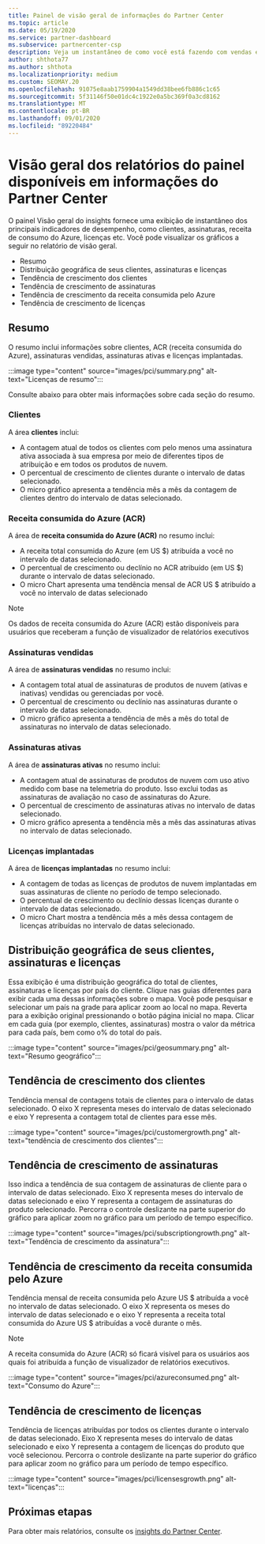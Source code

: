 ```yaml
---
title: Painel de visão geral de informações do Partner Center
ms.topic: article
ms.date: 05/19/2020
ms.service: partner-dashboard
ms.subservice: partnercenter-csp
description: Veja um instantâneo de como você está fazendo com vendas e implantação, crescimento do cliente e crescimento da receita com licenças, assinaturas e consumo do Azure.
author: shthota77
ms.author: shthota
ms.localizationpriority: medium
ms.custom: SEOMAY.20
ms.openlocfilehash: 91075e8aab1759904a1549dd38bee6fb886c1c65
ms.sourcegitcommit: 5f31146f50e01dc4c1922e0a5bc369f0a3cd8162
ms.translationtype: MT
ms.contentlocale: pt-BR
ms.lasthandoff: 09/01/2020
ms.locfileid: "89220484"
---
```

# <a name="overview-dashboard-reports-available-in-partner-center-insights"></a>Visão geral dos relatórios do painel disponíveis em informações do Partner Center
 
O painel Visão geral do insights fornece uma exibição de instantâneo dos principais indicadores de desempenho, como clientes, assinaturas, receita de consumo do Azure, licenças etc. Você pode visualizar os gráficos a seguir no relatório de visão geral.

- Resumo  
- Distribuição geográfica de seus clientes, assinaturas e licenças  
- Tendência de crescimento dos clientes 
- Tendência de crescimento de assinaturas 
- Tendência de crescimento da receita consumida pelo Azure 
- Tendência de crescimento de licenças 

## <a name="summary"></a>Resumo

O resumo inclui informações sobre clientes, ACR (receita consumida do Azure), assinaturas vendidas, assinaturas ativas e licenças implantadas. 

:::image type="content" source="images/pci/summary.png" alt-text="Licenças de resumo":::

Consulte abaixo para obter mais informações sobre cada seção do resumo.

### <a name="customers"></a>Clientes

A área **clientes** inclui:

- A contagem atual de todos os clientes com pelo menos uma assinatura ativa associada à sua empresa por meio de diferentes tipos de atribuição e em todos os produtos de nuvem.
- O percentual de crescimento de clientes durante o intervalo de datas selecionado.
- O micro gráfico apresenta a tendência mês a mês da contagem de clientes dentro do intervalo de datas selecionado.

### <a name="azure-consumed-revenue-acr"></a>Receita consumida do Azure (ACR)

A área de **receita consumida do Azure (ACR)** no resumo inclui:

- A receita total consumida do Azure (em US $) atribuída a você no intervalo de datas selecionado.
- O percentual de crescimento ou declínio no ACR atribuído (em US $) durante o intervalo de datas selecionado.
- O micro Chart apresenta uma tendência mensal de ACR US $ atribuído a você no intervalo de datas selecionado 

> [!NOTE]
> Os dados de receita consumida do Azure (ACR) estão disponíveis para usuários que receberam a função de visualizador de relatórios executivos 
 
### <a name="subscriptions-sold"></a>Assinaturas vendidas

A área de **assinaturas vendidas** no resumo inclui:

- A contagem total atual de assinaturas de produtos de nuvem (ativas e inativas) vendidas ou gerenciadas por você.  
- O percentual de crescimento ou declínio nas assinaturas durante o intervalo de datas selecionado.
- O micro gráfico apresenta a tendência de mês a mês do total de assinaturas no intervalo de datas selecionado.

### <a name="active-subscriptions"></a>Assinaturas ativas

A área de **assinaturas ativas** no resumo inclui:

- A contagem atual de assinaturas de produtos de nuvem com uso ativo medido com base na telemetria do produto. Isso exclui todas as assinaturas de avaliação no caso de assinaturas do Azure.  
- O percentual de crescimento de assinaturas ativas no intervalo de datas selecionado.
- O micro gráfico apresenta a tendência mês a mês das assinaturas ativas no intervalo de datas selecionado.
 
### <a name="licenses-deployed"></a>Licenças implantadas

A área de **licenças implantadas** no resumo inclui:
 
- A contagem de todas as licenças de produtos de nuvem implantadas em suas assinaturas de cliente no período de tempo selecionado. 
- O percentual de crescimento ou declínio dessas licenças durante o intervalo de datas selecionado. 
- O micro Chart mostra a tendência mês a mês dessa contagem de licenças atribuídas no intervalo de datas selecionado.

## <a name="geographical-spread-of-your-customers-subscriptions-and-licenses"></a>Distribuição geográfica de seus clientes, assinaturas e licenças

Essa exibição é uma distribuição geográfica do total de clientes, assinaturas e licenças por país do cliente. Clique nas guias diferentes para exibir cada uma dessas informações sobre o mapa. Você pode pesquisar e selecionar um país na grade para aplicar zoom ao local no mapa. Reverta para a exibição original pressionando o botão página inicial no mapa. Clicar em cada guia (por exemplo, clientes, assinaturas) mostra o valor da métrica para cada país, bem como o% do total do país.  

:::image type="content" source="images/pci/geosummary.png" alt-text="Resumo geográfico":::

## <a name="customers-growth-trend"></a>Tendência de crescimento dos clientes

Tendência mensal de contagens totais de clientes para o intervalo de datas selecionado. O eixo X representa meses do intervalo de datas selecionado e eixo Y representa a contagem total de clientes para esse mês. 

:::image type="content" source="images/pci/customergrowth.png" alt-text="tendência de crescimento dos clientes":::

## <a name="subscriptions-growth-trend"></a>Tendência de crescimento de assinaturas

Isso indica a tendência de sua contagem de assinaturas de cliente para o intervalo de datas selecionado. Eixo X representa meses do intervalo de datas selecionado e eixo Y representa a contagem de assinaturas do produto selecionado. Percorra o controle deslizante na parte superior do gráfico para aplicar zoom no gráfico para um período de tempo específico. 

:::image type="content" source="images/pci/subscriptiongrowth.png" alt-text="Tendência de crescimento da assinatura":::

## <a name="azure-consumed-revenue-growth-trend"></a>Tendência de crescimento da receita consumida pelo Azure

Tendência mensal de receita consumida pelo Azure US $ atribuída a você no intervalo de datas selecionado. O eixo X representa os meses do intervalo de datas selecionado e o eixo Y representa a receita total consumida do Azure US $ atribuídas a você durante o mês.

> [!NOTE]
> A receita consumida do Azure (ACR) só ficará visível para os usuários aos quais foi atribuída a função de visualizador de relatórios executivos. 

:::image type="content" source="images/pci/azureconsumed.png" alt-text="Consumo do Azure":::

## <a name="licenses-growth-trend"></a>Tendência de crescimento de licenças
 
Tendência de licenças atribuídas por todos os clientes durante o intervalo de datas selecionado. Eixo X representa meses do intervalo de datas selecionado e eixo Y representa a contagem de licenças do produto que você selecionou. Percorra o controle deslizante na parte superior do gráfico para aplicar zoom no gráfico para um período de tempo específico.  

:::image type="content" source="images/pci/licensesgrowth.png" alt-text="licenças":::

## <a name="next-steps"></a>Próximas etapas

Para obter mais relatórios, consulte os [insights do Partner Center](partner-center-insights.md).
